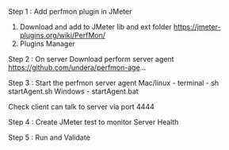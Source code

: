 Step 1 : Add perfmon plugin in JMeter
   1. Download and add to JMeter lib and ext folder    https://jmeter-plugins.org/wiki/PerfMon/
   2. Plugins Manager

Step 2 : On server
   Download perform server agent   https://github.com/undera/perfmon-age...

Step 3 : Start the perfmon server agent
   Mac/linux - terminal - sh startAgent.sh
   Windows - startAgent.bat

   Check client can talk to server via port 4444

Step 4 : Create JMeter test to monitor Server Health

Step 5 : Run and Validate
